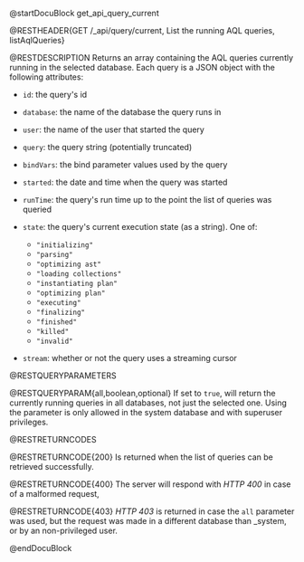 
@startDocuBlock get_api_query_current

@RESTHEADER{GET /_api/query/current, List the running AQL queries, listAqlQueries}

@RESTDESCRIPTION
Returns an array containing the AQL queries currently running in the selected
database. Each query is a JSON object with the following attributes:

- `id`: the query's id

- `database`: the name of the database the query runs in

- `user`: the name of the user that started the query

- `query`: the query string (potentially truncated)

- `bindVars`: the bind parameter values used by the query

- `started`: the date and time when the query was started

- `runTime`: the query's run time up to the point the list of queries was
  queried

- `state`: the query's current execution state (as a string). One of:
  - `"initializing"`
  - `"parsing"`
  - `"optimizing ast"`
  - `"loading collections"`
  - `"instantiating plan"`
  - `"optimizing plan"`
  - `"executing"`
  - `"finalizing"`
  - `"finished"`
  - `"killed"`
  - `"invalid"`

- `stream`: whether or not the query uses a streaming cursor

@RESTQUERYPARAMETERS

@RESTQUERYPARAM{all,boolean,optional}
If set to `true`, will return the currently running queries in all databases,
not just the selected one.
Using the parameter is only allowed in the system database and with superuser
privileges.

@RESTRETURNCODES

@RESTRETURNCODE{200}
Is returned when the list of queries can be retrieved successfully.

@RESTRETURNCODE{400}
The server will respond with *HTTP 400* in case of a malformed request,

@RESTRETURNCODE{403}
*HTTP 403* is returned in case the `all` parameter was used, but the request
was made in a different database than _system, or by an non-privileged user.

@endDocuBlock
